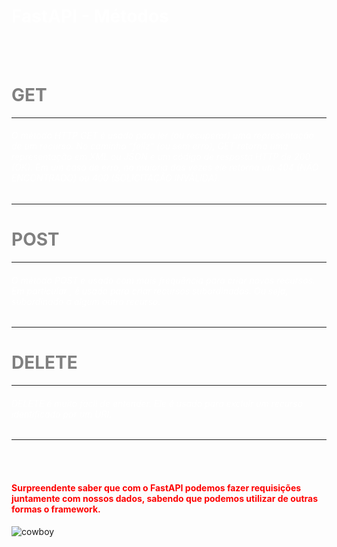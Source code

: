 <h1 style="color:white">FastAPI - Métodos</h1>
<br>
<br>


<h1 style="color:grey">GET</h1>
<hr>
<h6 style="color:white">O método HTTP GET é usado para ler (ou recuperar) uma representação 
de um recurso. No caminho “feliz” (ou sem erro), GET retorna uma representação 
em XML ou JSON e um código de resposta HTTP de 200 (OK). Em um caso de erro, 
na maioria das vezes ele retorna um 404 (NÃO ENCONTRADO) ou 400 (SOLICITAÇÃO INVÁLIDA).</h6>
<hr>


<h1 style="color:grey">POST</h1>
<hr>
<h6 style="color:white">O método POST é usado com mais frequência para criar novos recursos. Em particular
, é usado para criar recursos subordinados. Ou seja, subordinado a algum outro recurso.</h6>
<hr>

<h1 style="color:grey">DELETE</h1>
<hr>
<h6 style="color:white">DELETE é muito fácil de entender. Ele é usado para excluir um recurso identificado por um URI.</h6>
<hr>
<br>
<br>

<h4 style="color:red">Surpreendente saber que com o FastAPI podemos fazer requisições juntamente com nossos dados, sabendo que podemos utilizar
de outras formas o framework.</h4>

![cowboy](https://tenor.com/view/dancing-boy-cowboy-gif-12550037)

